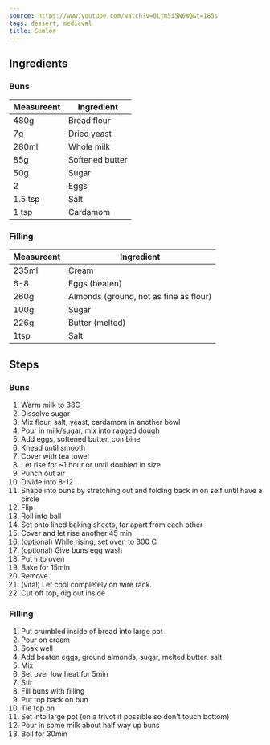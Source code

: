 ```yaml
---
source: https://www.youtube.com/watch?v=0Ljm5i5N6WQ&t=185s
tags: dessert, medieval
title: Semlor
---
```


## Ingredients

### Buns

| Measureent | Ingredient |
| --- | --- |
| 480g | Bread flour |
| 7g | Dried yeast |
| 280ml | Whole milk |
| 85g | Softened butter |
| 50g | Sugar |
| 2 | Eggs |
| 1.5 tsp | Salt |
| 1 tsp | Cardamom |

### Filling

| Measureent | Ingredient |
| --- | --- |
| 235ml | Cream |
| 6-8 | Eggs (beaten) |
| 260g | Almonds (ground, not as fine as flour) |
| 100g | Sugar |
| 226g | Butter (melted) |
| 1tsp | Salt |

## Steps

### Buns

1. Warm milk to 38C
2. Dissolve sugar
3. Mix flour, salt, yeast, cardamom in another bowl
4. Pour in milk/sugar, mix into ragged dough
5. Add eggs, softened butter, combine
6. Knead until smooth
7. Cover with tea towel
8. Let rise for ~1 hour or until doubled in size
9. Punch out air
10. Divide into 8-12
11. Shape into buns by stretching out and folding back in on self until have a circle
12. Flip
13. Roll into ball
14. Set onto lined baking sheets, far apart from each other
15. Cover and let rise another 45 min
16. (optional) While rising, set oven to 300 C
17. (optional) Give buns egg wash
18. Put into oven
19. Bake for 15min
20. Remove
21. (vital) Let cool completely on wire rack.
22. Cut off top, dig out inside

### Filling

1. Put crumbled inside of bread into large pot
2. Pour on cream
3. Soak well
4. Add beaten eggs, ground almonds, sugar, melted butter, salt
5. Mix
6. Set over low heat for 5min
7. Stir
8. Fill buns with filling
9. Put top back on bun
10. Tie top on
11. Set into large pot (on a trivot if possible so don't touch bottom)
12. Pour in some milk about half way up buns
13. Boil for 30min
